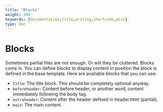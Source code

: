 ```yaml
---
title: "Blocks"
weight: 300
keywords: [documentation,title,writing,shortcode,misc]
type: doc
---
```

# Blocks
Sometimes partial files are not enough. Or will they be cluttered. Blocks come in. You can define blocks to display content in position the block is defined in the base template. Here are available blocks that you can use:
* `title`: The title block. This should be completely optional anyway.
* `beforeheader`: Content before header, or another word, content immediately following the body tag.
* `extraheader`: Content after the header defined in header.html (partial).
* `main`: The main content.